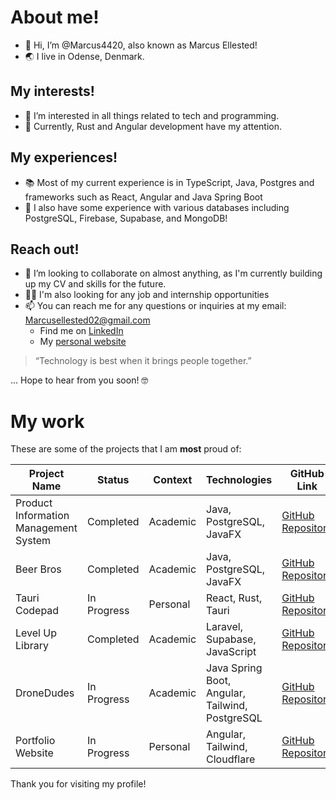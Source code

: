 # About me!
- 👋 Hi, I’m @Marcus4420, also known as Marcus Ellested!
- 🌏 I live in Odense, Denmark.
## My interests!
- 👀 I’m interested in all things related to tech and programming.
- 🌱 Currently, Rust and Angular development have my attention.
## My experiences!
- 📚 Most of my current experience is in TypeScript, Java, Postgres and frameworks such as React, Angular and Java Spring Boot
- 🔑 I also have some experience with various databases including PostgreSQL, Firebase, Supabase, and MongoDB!
## Reach out!
- 💞️ I’m looking to collaborate on almost anything, as I'm currently building up my CV and skills for the future.
- 🧑‍💻 I'm also looking for any job and internship opportunities
- 📫 You can reach me for any questions or inquiries at my email: Marcusellested02@gmail.com
  - Find me on [LinkedIn](https://www.linkedin.com/in/marcus-ellested-39b729216/)
  - My [personal website](Ellested.dev)

> “Technology is best when it brings people together.”

... Hope to hear from you soon! 🤓

# My work
These are some of the projects that I am **most** proud of:

| Project Name | Status       | Context   | Technologies                      | GitHub Link                                                 |
|--------------|--------------|-----------|-----------------------------------|-------------------------------------------------------------|
| Product Information Management System | Completed    | Academic  | Java, PostgreSQL, JavaFX         | [GitHub Repository](https://github.com/Marcus4420/PIM_second_semester) |
| Beer Bros    | Completed    | Academic  | Java, PostgreSQL, JavaFX          | [GitHub Repository](https://github.com/BeerBrewersSem3/SEMPRO3)         |
| Tauri Codepad| In Progress  | Personal  | React, Rust, Tauri                | [GitHub Repository](https://github.com/Marcus4420/tauri-notepad)        |
| Level Up Library | Completed| Academic  | Laravel, Supabase, JavaScript     | [GitHub Repository](https://github.com/msundby/Level-Up-Library-Webtechnologies-SDU) |
| DroneDudes   | In Progress  | Academic  | Java Spring Boot, Angular, Tailwind, PostgreSQL | [GitHub Repository](https://github.com/DroneDudes/SEMPRO4) |
| Portfolio Website | In Progress | Personal  | Angular, Tailwind, Cloudflare    | [GitHub Repository](https://github.com/Marcus4420/my_portfolio)          |

Thank you for visiting my profile!
